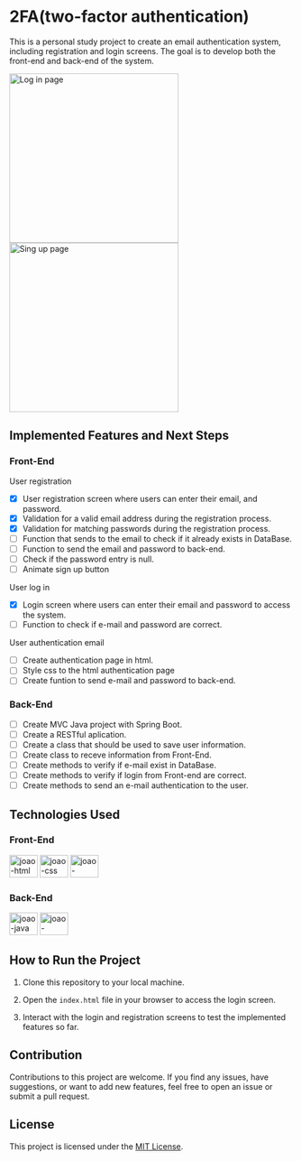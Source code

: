 
# 2FA(two-factor authentication)

This is a personal study project to create an email authentication system, including registration and login screens. The goal is to develop both the front-end and back-end of the system. 
 
<img src="https://github.com/Jottinha/auth/assets/69482936/0c332a9e-89a4-4d14-a79d-ac8553ccdb83" alt="Log in page" width="300" height="300">
<img src="https://github.com/Jottinha/auth/assets/69482936/9437f239-a953-4dad-8df3-b90177b41a80" alt="Sing up page" width="300" height="300">

## Implemented Features and Next Steps

  ### Front-End
User registration
- [x] User registration screen where users can enter their email, and password.
- [x] Validation for a valid email address during the registration process.
- [x] Validation for matching passwords during the registration process.
- [ ] Function that sends to the email to check if it already exists in DataBase.
- [ ] Function to send the email and password to back-end.
- [ ] Check if the password entry is null.
- [ ] Animate sign up button

User log in
- [x] Login screen where users can enter their email and password to access the system.
- [ ] Function to check if e-mail and password are correct.

User authentication email
- [ ] Create authentication page in html.
- [ ] Style css to the html authentication page 
- [ ] Create funtion to send e-mail and password to back-end.
  
### Back-End
- [ ] Create MVC Java project with Spring Boot.
- [ ] Create a RESTful aplication.
- [ ] Create a class that should be used to save user information.
- [ ] Create class to receve information from Front-End.
- [ ] Create methods to verify if e-mail exist in DataBase.
- [ ] Create methods to verify if login from Front-end are correct.
- [ ] Create methods to send an e-mail authentication to the user.
## Technologies Used

  
### Front-End
<div>
 <img aling="center" alt="joao-html" height="40" width="50" src="https://cdn.jsdelivr.net/gh/devicons/devicon/icons/html5/html5-original.svg">
 <img aling="center" alt="joao-css" height="40" width="50" src="https://cdn.jsdelivr.net/gh/devicons/devicon/icons/css3/css3-original.svg">
 <img aling="center" alt="joao-javascript" height="40" width="50" src="https://cdn.jsdelivr.net/gh/devicons/devicon/icons/javascript/javascript-original.svg">
</div>

### Back-End
<div>
 <img aling="center" alt="joao-java" height="40" width="50" src="https://cdn.jsdelivr.net/gh/devicons/devicon/icons/java/java-original.svg">
 <img aling="center" alt="joao-spring" height="40" width="50" src="https://cdn.jsdelivr.net/gh/devicons/devicon/icons/spring/spring-original.svg">
</div>

## How to Run the Project

  

1. Clone this repository to your local machine.

2. Open the `index.html` file in your browser to access the login screen.

3. Interact with the login and registration screens to test the implemented features so far.

  

## Contribution

  

Contributions to this project are welcome. If you find any issues, have suggestions, or want to add new features, feel free to open an issue or submit a pull request.

  

## License

This project is licensed under the [MIT License](LICENSE).
